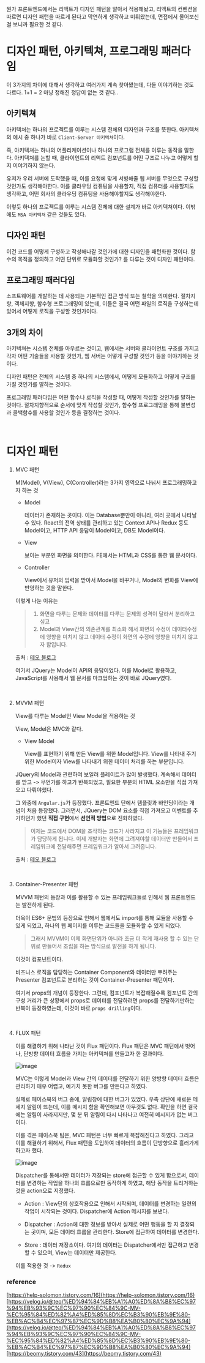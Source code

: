 뭔가 프론트엔드에서는 리액트가 디자인 패턴을 알아서 적용해놨고, 리액트의 컨벤션을 따르면 디자인 패턴을 따르게 된다고 막연하게 생각하고 미뤄왔는데, 면접에서 물어보신 걸 보니까 필요한 것 같다.

# 디자인 패턴, 아키텍쳐, 프로그래밍 패러다임

이 3가지의 차이에 대해서 생각하고 여러가지 계속 찾아봤는데, 다들 이야기하는 것도 다르다. 1+1 = 2 마냥 정해진 정답이 없는 것 같다..

## 아키텍쳐

아키텍처는 하나의 프로젝트를 이루는 시스템 전체의 디자인과 구조를 뜻한다. 아키텍쳐의 예시 중 하나가 바로 `Client-Server 아키텍쳐`이다.

즉, 아키텍쳐는 하나의 어플리케이션이나 하나의 프로그램 전체를 이루는 동작을 말한다. 아키텍쳐를 논할 때, 클라이언트의 리액트 컴포넌트를 어떤 구조로 나누고 어떻게 할지 이야기하지 않는다.

유저가 우리 서버에 도착했을 때, 이를 요청에 맞게 서빙해줄 웹 서버를 무엇으로 구성할 것인가도 생각해야한다. 이를 클라우딩 컴퓨팅을 사용할지, 직접 컴퓨터를 사용할지도 생각하고, 어떤 회사의 클라우딩 컴퓨팅을 사용해야할지도 생각해야한다.

이렇듯 하나의 프로젝트를 이루는 시스템 전체에 대한 설계가 바로 아키텍쳐이다. 이밖에도 `MSA 아키텍쳐` 같은 것들도 있다.

## 디자인 패턴

이건 코드를 어떻게 구성하고 작성해나갈 것인가에 대한 디자인을 패턴화한 것이다. 함수의 목적을 정의하고 어떤 단위로 모듈화할 것인가? 를 다루는 것이 디자인 패턴이다.

## 프로그래밍 패러다임

소프트웨어를 개발하는 데 사용되는 기본적인 접근 방식 또는 철학을 의미한다. 절차지향, 객체지향, 함수형 프로그래밍이 있는데, 이들은 결국 어떤 파일의 로직을 구성하는데 있어서 어떻게 로직을 구성할 것인가이다.

## 3개의 차이

아키텍쳐는 시스템 전체를 아우르는 것이고, 웹에서는 서버와 클라이언트 구조를 가지고 각자 어떤 기술들을 사용할 것인가, 웹 서버는 어떻게 구성할 것인가 등을 이야기하는 것이다.

디자인 패턴은 전체의 시스템 중 하나의 시스템에서, 어떻게 모듈화하고 어떻게 구조를 가질 것인가를 말하는 것이다.

프로그래밍 패러다임은 어떤 함수나 로직을 작성할 때, 어떻게 작성할 것인가를 말하는 것이다. 절차지향적으로 순서에 맞게 작성할 것인가, 함수형 프로그래밍을 통해 불변성과 콜백함수를 사용할 것인가 등을 결정하는 것이다.

<br />

# 디자인 패턴

1.  MVC 패턴

    M(Model), V(View), C(Controller)라는 3가지 영역으로 나눠서 프로그래밍하고자 하는 것

    - Model

      데이터가 존재하는 곳이다. 이는 Database뿐만이 아니라, 여러 곳에서 나타날 수 있다. React의 전역 상태를 관리하고 있는 Context API나 Redux 등도 Model이고, HTTP API 응답이 Model이고, DB도 Model이다.

    - View

      보이는 부분인 화면을 의미한다. FE에서는 HTML과 CSS를 통한 웹 문서이다.

    - Controller

      View에서 유저의 입력을 받아서 Model을 바꾸거나, Model의 변화를 View에 반영하는 것을 말한다.
      <br />

    이렇게 나눈 이유는

    > 1. 화면을 다루는 문제와 데이터를 다루는 문제의 성격이 달라서 분리하고 싶고
    > 2. Model과 View간의 의존관계를 최소화 해서 화면의 수정이 데이터수정에 영향을 미치지 않고 데이터 수정이 화면의 수정에 영향을 미치지 않고자 함입니다.

    출처 : [테오 블로그](https://velog.io/@teo/%ED%94%84%EB%A1%A0%ED%8A%B8%EC%97%94%EB%93%9C%EC%97%90%EC%84%9C-MV-%EC%95%84%ED%82%A4%ED%85%8D%EC%B3%90%EB%9E%80-%EB%AC%B4%EC%97%87%EC%9D%B8%EA%B0%80%EC%9A%94)

    여기서 JQuery는 Model이 API의 응답이었다. 이를 Model로 활용하고, JavaScript를 사용해서 웹 문서를 마크업하는 것이 바로 JQuery였다.

<br />

2.  MVVM 패턴

    View를 다루는 Model인 View Model을 적용하는 것

    View, Model은 MVC와 같다.

    - View Model

      View를 표현하기 위해 만든 View를 위한 Model입니다. View를 나타내 주기 위한 Model이자 View를 나타내기 위한 데이터 처리를 하는 부분입니다.

    JQuery의 Model과 관련하여 보일러 플레이트가 많이 발생했다. 계속해서 데이터를 받고 -> 무언가를 하고가 반복되었고, 필요한 부분의 HTML 요소만을 직접 가져오고 다뤄야했다.

    그 와중에 `Angular.js`가 등장했다. 프론트엔드 단에서 템플릿과 바인딩이라는 개념이 처음 등장했다. 그러면서, JQuery는 DOM 요소를 직접 가져오고 이벤트를 추가하던가 했던 **직접 구현**에서 **선언적 방법**으로 진화하였다.

    > 이제는 코드에서 DOM을 조작하는 코드가 사라지고 이 기능들은 프레임워크가 담당하게 됩니다. 이제 개발자는 화면에 그려져야할 데이터만 만들어서 프레임워크에 전달해주면 프레임워크가 알아서 그려줍니다.

    출처 : [테오 블로그](https://velog.io/@teo/%ED%94%84%EB%A1%A0%ED%8A%B8%EC%97%94%EB%93%9C%EC%97%90%EC%84%9C-MV-%EC%95%84%ED%82%A4%ED%85%8D%EC%B3%90%EB%9E%80-%EB%AC%B4%EC%97%87%EC%9D%B8%EA%B0%80%EC%9A%94)

<br />

3. Container-Presenter 패턴

   MVVM 패턴의 등장과 이를 활용할 수 있는 프레임워크들로 인해서 웹 프론트엔드는 발전하게 된다.

   더욱이 ES6+ 문법의 등장으로 인해서 웹에서도 import를 통해 모듈을 사용할 수 있게 되었고, 하나의 웹 페이지를 이루는 코드들을 모듈화할 수 있게 되었다.

   > 그래서 MVVM이 이제 화면단위가 아니라 조금 더 작게 재사용 할 수 있는 단위로 만들어서 조립을 하는 방식으로 발전을 하게 됩니다.

   이것이 컴포넌트이다.

   비즈니스 로직을 담당하는 Container Component와 데이터만 뿌려주는 Presenter 컴포넌트로 분리하는 것이 Container-Presenter 패턴이다.

   여기서 props의 개념이 등장한다. 그런데, 컴포넌트가 복잡해질수록 컴포넌트 간의 구성 거리가 큰 상황에서 props로 데이터를 전달하려면 props를 전달하기만하는 반복이 등장하였는데, 이것이 바로 `props drilling`이다.

<br />

4. FLUX 패턴

   이를 해결하기 위해 나타난 것이 Flux 패턴이다. Flux 패턴은 MVC 패턴에서 벗어나, 단방향 데이터 흐름을 가지는 아키텍쳐를 만들고자 한 결과이다.

   ![image](https://github.com/vinitus/TIL/assets/97886013/8e01c4a6-f063-4f85-a22d-ad73db40bc48)

   MVC는 이렇게 Model과 View 간의 데이터를 전달하기 위한 양방향 데이터 흐름은 관리하기 매우 어렵고, 예기치 못한 버그를 만든다고 하였다.

   실제로 페이스북의 버그 중에, 알림창에 대한 버그가 있었다. 우측 상단에 새로운 메세지 알림이 뜨는데, 이를 메시지 함을 확인해보면 아무것도 없다. 확인을 하면 결국에는 알림이 사라지지만, 몇 분 뒤 알림이 다시 나타나고 여전히 메시지가 없는 버그이다.

   이를 겪은 페이스북 팀은, MVC 패턴은 너무 빠르게 복잡해진다고 하였다. 그리고 이를 해결하기 위해서, Flux 패턴을 도입하여 데이터의 흐름이 단방향으로 흘러가게 하고자 했다.

   ![image](https://github.com/vinitus/TIL/assets/97886013/590e4be1-c670-46ad-af20-0f7a1d981247)

   Dispatcher를 통해서만 데이터가 저장되는 store에 접근할 수 있게 함으로써, 데이터를 변경하는 작업을 하나의 흐름으로만 동작하게 하였고, 해당 동작을 트리거하는 것을 action으로 지정했다.

   - Action : View단의 상호작용으로 인해서 시작되며, 데이터를 변경하는 일련의 작업이 시작되는 것이다. Dispatcher에 Action 메시지를 보낸다.

   - Dispatcher : Action에 대한 정보를 받아서 실제로 어떤 행동을 할 지 결정되는 곳이며, 모든 데이터 흐름을 관리한다. Store에 접근하여 데이터를 변경한다.

   - Store : 데이터 저장소이다. 여기의 데이터는 Dispatcher에서만 접근하고 변경할 수 있으며, View는 데이터만 제공한다.

   이를 적용한 것 -> `Redux`

### reference

[https://help-solomon.tistory.com/16](https://help-solomon.tistory.com/16)
[https://velog.io/@teo/%ED%94%84%EB%A1%A0%ED%8A%B8%EC%97%94%EB%93%9C%EC%97%90%EC%84%9C-MV-%EC%95%84%ED%82%A4%ED%85%8D%EC%B3%90%EB%9E%80-%EB%AC%B4%EC%97%87%EC%9D%B8%EA%B0%80%EC%9A%94](https://velog.io/@teo/%ED%94%84%EB%A1%A0%ED%8A%B8%EC%97%94%EB%93%9C%EC%97%90%EC%84%9C-MV-%EC%95%84%ED%82%A4%ED%85%8D%EC%B3%90%EB%9E%80-%EB%AC%B4%EC%97%87%EC%9D%B8%EA%B0%80%EC%9A%94)
[https://beomy.tistory.com/43](https://beomy.tistory.com/43)

